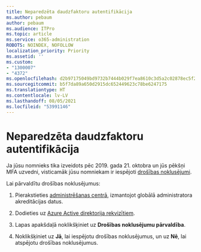 ```yaml
---
title: Neparedzēta daudzfaktoru autentifikācija
ms.author: pebaum
author: pebaum
ms.audience: ITPro
ms.topic: article
ms.service: o365-administration
ROBOTS: NOINDEX, NOFOLLOW
localization_priority: Priority
ms.assetid: ''
ms.custom:
- "1300007"
- "4372"
ms.openlocfilehash: d2b97175049bd9732b7444b029f7ea8610c3d5a2c02878ec5f20ded916baadd5
ms.sourcegitcommit: b5f7da89a650d2915dc652449623c78be6247175
ms.translationtype: HT
ms.contentlocale: lv-LV
ms.lasthandoff: 08/05/2021
ms.locfileid: "53991146"
---
```

# <a name="unexpected-multi-factor-authentication"></a>Neparedzēta daudzfaktoru autentifikācija

Ja jūsu nomnieks tika izveidots pēc 2019. gada 21. oktobra un jūs pēkšņi MFA uzvedni, visticamāk jūsu nomniekam ir iespējoti [drošības noklusējumi](https://aka.ms/securitydefaults). 

Lai pārvaldītu drošības noklusējumus:

1. Pierakstieties [administrēšanas centrā](https://go.microsoft.com/fwlink/p/?linkid=834822), izmantojot globālā administratora akreditācijas datus.

2. Dodieties uz [Azure Active direktorija rekvizītiem](https://portal.azure.com/#blade/Microsoft_AAD_IAM/ActiveDirectoryMenuBlade/Properties).

3. Lapas apakšdaļā noklikšķiniet uz **Drošības noklusējumu pārvaldība**.

4. Noklikšķiniet uz **Jā**, lai iespējotu drošības noklusējumus, un uz **Nē**, lai atspējotu drošības noklusējumus.
